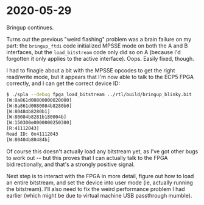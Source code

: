 # 2020-05-29

Bringup continues.  

Turns out the previous "weird flashing" problem was a brain failure on my part: the `bringup_ftdi` code initialized MPSSE mode on both the A and B interfaces, but the `load_bitstream` code only did so on A (because I'd forgotten it only applies to the active interface).  Oops.  Easily fixed, though.

I had to finagle about a bit with the MPSSE opcodes to get the right read/write mode, but it appears that I'm now able to talk to the ECP5 FPGA correctly, and I can get the correct device ID:

```bash
$ ./spla --debug fpga_load_bitstream ../rtl/build/bringup_blinky.bit
[W:8a861d00800000820000]
[W:8a861d0080084b8280b0]
[W:80484b8280b1]
[W:80084b8281b180004b]
[W:150300e0000000250300]
[R:41112043]
Read ID: 0x41112043
[W:80404b80484b]
```

Of course this doesn't actually load any bitstream yet, as I've got other bugs to work out -- but this proves that I can actually talk to the FPGA bidirectionally, and that's a strongly positive signal.

Next step is to interact with the FPGA in more detail, figure out how to load an entire bitstream, and set the device into user mode (ie, actually running the bitstream).  I'll also need to fix the weird performance problem I had earlier (which might be due to virtual machine USB passthrough mumble).

